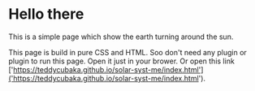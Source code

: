 # Hello there

This is a simple page which show the earth turning around the sun.

This page is build in pure CSS and HTML. Soo don't need any plugin or plugin to run this page. Open it just in your brower. Or open this link ['https://teddycubaka.github.io/solar-syst-me/index.html']('https://teddycubaka.github.io/solar-syst-me/index.html').
